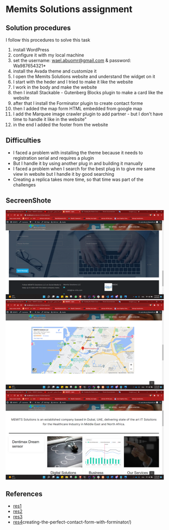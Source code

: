 # Memits Solutions assignment
 ## Solution procedures
I follow this procedures to solve this task
1.  install WordPress
2. configure it with my local machine
3.  set the username: wael.abuomr@gmail.com & password: Wa987654321*
4. install the Avada theme and customize it
5. I open the   Memits Solutions website and understand the widget on it
6. I start with the heder and I tried to make it like the website
7. I work in the body and make the website
7. then I install Stackable - Gutenberg Blocks plugin to make a card like the website
8. after that I install the Forminator plugin to create contact forme
9. then I added the map form HTML embedded from google map
10.  I add the Marquee image crawler plugin to add partner - but I don't have time to handle it  like in the website"
11. in the end I added the footer from the website
## Difficulties
-	I faced  a problem with installing the theme because it needs to registration serial and requires a plugin
-	 But I handle it by using another plug in and building it manually
-	I  faced a problem when I search for the best plug in to give me  same view in website but I handle it by good searching 
-	Creating a replica takes more time, so that time was part of the challenges

## SecreenShote
![img](Screenshot2.png)
![img](Screenshot3.png)
![img](s1.png)
## References


-   [res1](https://www.me-mits.com/)
-	[res2](https://wpstackable.com/)
-	[res3](https://theme-fusion.com/documentation/avada/)
-	[res4](https://wpmudev.com/blog/)creating-the-perfect-contact-form-with-forminator/)

   



